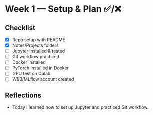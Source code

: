# Week 1 — Setup & Plan ✅/❌

## Checklist
- [x] Repo setup with README
- [x] Notes/Projects folders
- [ ] Jupyter installed & tested
- [ ] Git workflow practiced
- [ ] Docker installed
- [ ] PyTorch installed in Docker
- [ ] GPU test on Colab
- [ ] W&B/MLflow account created

## Reflections
- Today I learned how to set up Jupyter and practiced Git workflow.
